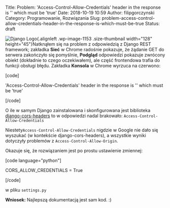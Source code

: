 Title: Problem: 'Access-Control-Allow-Credentials' header in the response is '' which must be 'true'
Date: 2018-10-19 10:59
Author: filipgorczynski
Category: Programowanie, Rozwiązania
Slug: problem-access-control-allow-credentials-header-in-the-response-is-which-must-be-true
Status: draft

![Django Logo](https://filipgorczynski.files.wordpress.com/2015/10/django-logo-positive.png?w=128){.alignleft .wp-image-1153 .size-thumbnail width="128" height="45"}Natknąłem się na problem z odpowiedzią z Django REST framework; zakładka **Sieć** w Chrome radośnie pokazuje, że żądanie GET do serwera zakończyło się pomyślnie, **Podgląd** odpowiedzi pokazuje zwrócony obiekt (dokładnie to czego oczekiwałem), ale część frontendowa trafia do funkcji obsługi błędu. Zakładka **Konsola** w Chrome wyrzuca na czerwono:

\[code\]

'Access-Control-Allow-Credentials' header in the response is '' which must be 'true'

\[/code\]

O ile w samym Django zainstalowana i skonfigurowana jest biblioteka [django-cors-headers](https://pypi.org/project/django-cors-headers/) to w odpowiedzi nadal brakowało: `Access-Control-Allow-Credentials`

Niestety`Access-Control-Allow-Credentials` nigdzie w Google nie dało się wyszukać (w kontekście django-cors-headers), a wszystkie wyniki dotyczyły problemów z `Access-Control-Allow-Origin`.

Okazuje się, że rozwiązaniem jest po prostu ustawienie zmiennej:

\[code language="python"\]

CORS\_ALLOW\_CREDENTIALS = True

\[/code\]

w pliku `settings.py`

**Wniosek:** Najlepszą dokumentacją jest sam kod. :)
